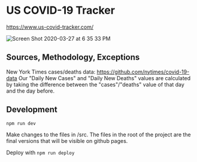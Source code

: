 # US COVID-19 Tracker

https://www.us-covid-tracker.com/

![Screen Shot 2020-03-27 at 6 35 33 PM](https://user-images.githubusercontent.com/875591/77811766-dbc8ed80-7059-11ea-9825-75b0fdd72b1a.png)

## Sources, Methodology, Exceptions

New York Times cases/deaths data: https://github.com/nytimes/covid-19-data
Our "Daily New Cases" and "Daily New Deaths" values are calculated by taking the difference between the "cases"/"deaths" value of that day and the day before.

## Development

```
npm run dev
```

Make changes to the files in /src. The files in the root of the project are the final versions that will be visible on github pages.

Deploy with `npm run deploy`
